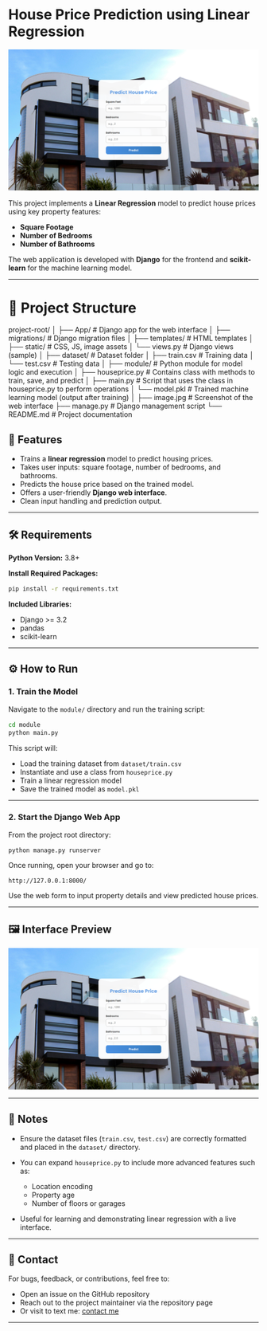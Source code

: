 
# House Price Prediction using Linear Regression

![Web Interface](image.png)

This project implements a **Linear Regression** model to predict house prices using key property features:

- **Square Footage**
- **Number of Bedrooms**
- **Number of Bathrooms**

The web application is developed with **Django** for the frontend and **scikit-learn** for the machine learning model.

---

# 📁 Project Structure

project-root/
│
├── App/ # Django app for the web interface
│ ├── migrations/ # Django migration files
│ ├── templates/ # HTML templates
│ ├── static/ # CSS, JS, image assets
│ └── views.py # Django views (sample)
│
├── dataset/ # Dataset folder
│ ├── train.csv # Training data
│ └── test.csv # Testing data
│
├── module/ # Python module for model logic and execution
│ ├── houseprice.py # Contains class with methods to train, save, and predict
│ ├── main.py # Script that uses the class in houseprice.py to perform operations
│ └── model.pkl # Trained machine learning model (output after training)
│
├── image.jpg # Screenshot of the web interface
├── manage.py # Django management script
└── README.md # Project documentation

## 🚀 Features

- Trains a **linear regression** model to predict housing prices.
- Takes user inputs: square footage, number of bedrooms, and bathrooms.
- Predicts the house price based on the trained model.
- Offers a user-friendly **Django web interface**.
- Clean input handling and prediction output.

---

## 🛠 Requirements

**Python Version:** 3.8+

**Install Required Packages:**
```bash
pip install -r requirements.txt
```

**Included Libraries:**

* Django >= 3.2
* pandas
* scikit-learn

---

## ⚙️ How to Run

### 1. Train the Model

Navigate to the `module/` directory and run the training script:

```bash
cd module
python main.py
```

This script will:

* Load the training dataset from `dataset/train.csv`
* Instantiate and use a class from `houseprice.py`
* Train a linear regression model
* Save the trained model as `model.pkl`

---

### 2. Start the Django Web App

From the project root directory:

```bash
python manage.py runserver
```

Once running, open your browser and go to:

```
http://127.0.0.1:8000/
```

Use the web form to input property details and view predicted house prices.

---

## 🖼 Interface Preview

![Web Interface Screenshot](image.png)

---

## 📌 Notes

* Ensure the dataset files (`train.csv`, `test.csv`) are correctly formatted and placed in the `dataset/` directory.
* You can expand `houseprice.py` to include more advanced features such as:

  * Location encoding
  * Property age
  * Number of floors or garages
* Useful for learning and demonstrating linear regression with a live interface.

---

## 📧 Contact

For bugs, feedback, or contributions, feel free to:

* Open an issue on the GitHub repository
* Reach out to the project maintainer via the repository page
* Or visit to text me: [contact me](https://myporfolio-1o1h.onrender.com/contact)

---
